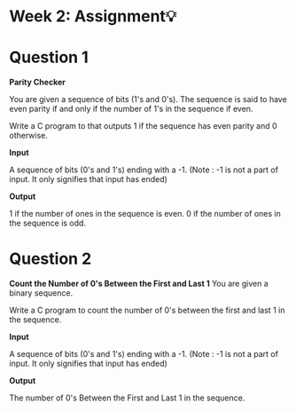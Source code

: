 # Week 2: Assignment💡

 <h1>Question 1</h1>

 **Parity Checker**

You are given a sequence of bits (1's and 0's).
The sequence is said to have even parity if and only if the number of 1's in the sequence if even.

Write a C program to that outputs 1 if the sequence has even parity and 0 otherwise.

**Input**

A sequence of bits (0's and 1's) ending with a -1.
(Note : -1 is not a part of input. It only signifies that input has ended)

**Output**

1 if the number of ones in the sequence is even.
0 if the number of ones in the sequence is odd.

<h1>Question 2</h1>

**Count the Number of 0's Between the First and Last 1**
You are given a binary sequence.

Write a C program to count the number of 0's between the first and last 1 in the sequence.

**Input**

A sequence of bits (0's and 1's) ending with a -1.
(Note : -1 is not a part of input. It only signifies that input has ended)

**Output**

The number of 0's Between the First and Last 1 in the sequence.


